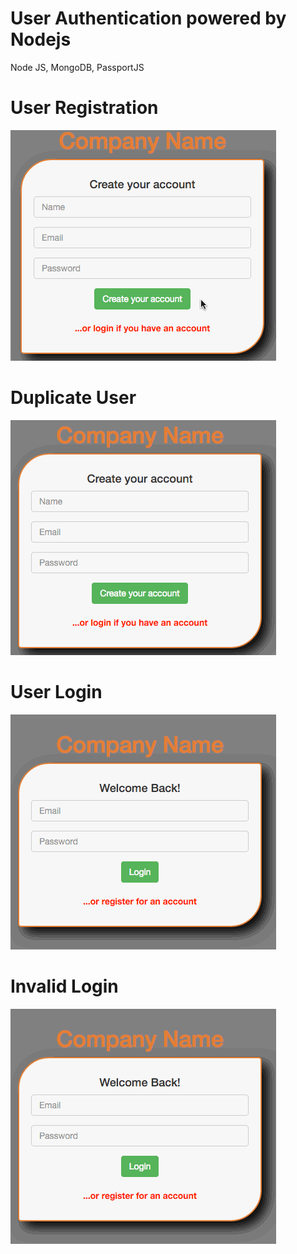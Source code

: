 # User Authentication powered by Nodejs

Node JS, MongoDB, PassportJS

# User Registration
![Alt text](/captures/create-user.gif?raw=true "Register User")

# Duplicate User
![Alt text](/captures/duplicate-user.gif?raw=true "Duplicate User Error")

# User Login
![Alt text](/captures/login-user.gif?raw=true "Successful Login")

# Invalid Login
![Alt text](/captures/invalid-login.gif?raw=true "Invalid Login")







